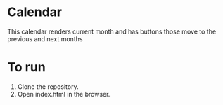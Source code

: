 # Calendar

This calendar renders current month and has buttons those move to the previous and next months

# To run

1. Clone the repository.
2. Open index.html in the browser.

